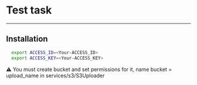 # Test task
___

## Installation


```bash
  export ACCESS_ID=<Your-ACCESS_ID>  
  export ACCESS_KEY=<Your-ACCESS_KEY>
```

⚠️ You must create bucket and set permissions for it, name bucket = upload_name in services/s3/S3Uploader

